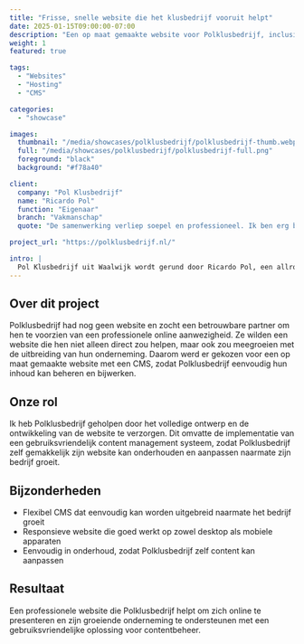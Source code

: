```yaml
---
title: "Frisse, snelle website die het klusbedrijf vooruit helpt"
date: 2025-01-15T09:00:00-07:00
description: "Een op maat gemaakte website voor Polklusbedrijf, inclusief een flexibel content management systeem (CMS) dat meegroeit met hun onderneming."
weight: 1
featured: true

tags:
  - "Websites"
  - "Hosting"
  - "CMS"

categories:
  - "showcase"

images:
  thumbnail: "/media/showcases/polklusbedrijf/polklusbedrijf-thumb.webp"
  full: "/media/showcases/polklusbedrijf/polklusbedrijf-full.png"
  foreground: "black"
  background: "#f78a40"

client:
  company: "Pol Klusbedrijf"
  name: "Ricardo Pol"
  function: "Eigenaar"
  branch: "Vakmanschap"
  quote: "De samenwerking verliep soepel en professioneel. Ik ben erg blij met mijn nieuwe website!"

project_url: "https://polklusbedrijf.nl/"

intro: |
  Pol Klusbedrijf uit Waalwijk wordt gerund door Ricardo Pol, een allround vakman met ruim 15 jaar ervaring.
---
```


## Over dit project  
Polklusbedrijf had nog geen website en zocht een betrouwbare partner om hen te voorzien van een professionele online aanwezigheid. Ze wilden een website die hen niet alleen direct zou helpen, maar ook zou meegroeien met de uitbreiding van hun onderneming. Daarom werd er gekozen voor een op maat gemaakte website met een CMS, zodat Polklusbedrijf eenvoudig hun inhoud kan beheren en bijwerken.

## Onze rol  
Ik heb Polklusbedrijf geholpen door het volledige ontwerp en de ontwikkeling van de website te verzorgen. Dit omvatte de implementatie van een gebruiksvriendelijk content management systeem, zodat Polklusbedrijf zelf gemakkelijk zijn website kan onderhouden en aanpassen naarmate zijn bedrijf groeit.

## Bijzonderheden  
* Flexibel CMS dat eenvoudig kan worden uitgebreid naarmate het bedrijf groeit  
* Responsieve website die goed werkt op zowel desktop als mobiele apparaten  
* Eenvoudig in onderhoud, zodat Polklusbedrijf zelf content kan aanpassen

## Resultaat  
Een professionele website die Polklusbedrijf helpt om zich online te presenteren en zijn groeiende onderneming te ondersteunen met een gebruiksvriendelijke oplossing voor contentbeheer.